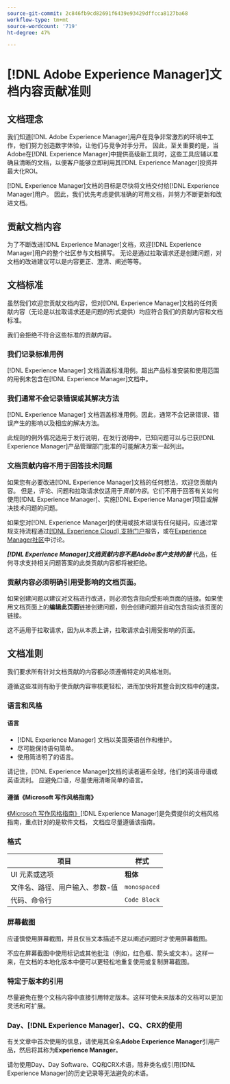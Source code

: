 ```yaml
---
source-git-commit: 2c846fb9cd82691f6439e93429dffcca8127ba68
workflow-type: tm+mt
source-wordcount: '719'
ht-degree: 47%

---
```

# [!DNL Adobe Experience Manager]文档内容贡献准则

## 文档理念

我们知道[!DNL Adobe Experience Manager]用户在竞争非常激烈的环境中工作，他们努力创造数字体验，让他们与竞争对手分开。 因此，至关重要的是，当Adobe在[!DNL Experience Manager]中提供高级新工具时，这些工具应辅以准确且清晰的文档，以便客户能够立即利用其[!DNL Experience Manager]投资并最大化ROI。

[!DNL Experience Manager]文档的目标是尽快将文档交付给[!DNL Experience Manager]用户。 因此，我们优先考虑提供准确的可用文档，并努力不断更新和改进文档。

## 贡献文档内容

为了不断改进[!DNL Experience Manager]文档，欢迎[!DNL Experience Manager]用户的整个社区参与文档撰写。 无论是通过拉取请求还是创建问题，对文档的改进建议可以是内容更正、澄清、阐述等等。

## 文档标准

虽然我们欢迎您贡献文档内容，但对[!DNL Experience Manager]文档的任何贡献内容（无论是以拉取请求还是问题的形式提供）均应符合我们的贡献内容和文档标准。

我们会拒绝不符合这些标准的贡献内容。

### 我们记录标准用例

[!DNL Experience Manager] 文档涵盖标准用例。超出产品标准安装和使用范围的用例未包含在[!DNL Experience Manager]文档中。

### 我们通常不会记录错误或其解决方法

[!DNL Experience Manager] 文档涵盖标准用例。因此，通常不会记录错误、错误产生的影响以及相应的解决方法。

此规则的例外情况适用于发行说明，在发行说明中，已知问题可以与已获[!DNL Experience Manager]产品管理部门批准的可能解决方案一起列出。

### 文档贡献内容不用于回答技术问题

如果您有必要改进[!DNL Experience Manager]文档的任何想法，欢迎您贡献内容。 但是，评论、问题和拉取请求仅适用于&#x200B;*贡献内容*。它们不用于回答有关如何使用[!DNL Experience Manager]、实施[!DNL Experience Manager]项目或解决技术问题的问题。

如果您对[!DNL Experience Manager]的使用或技术错误有任何疑问，应通过常规支持流程通过[[!DNL Experience Cloud] 支持门户](https://experienceleague.adobe.com/?support-solution=Experience+Manager#support)报告，或在[Experience Manager社区](https://experienceleaguecommunities.adobe.com/t5/adobe-experience-manager/ct-p/adobe-experience-manager-community)中讨论。

***[!DNL Experience Manager]文档贡献内容不是Adobe客户支持的替*** 代品，任何寻求支持相关问题答案的此类贡献内容都将被拒绝。

### 贡献内容必须明确引用受影响的文档页面。

如果创建问题以建议对文档进行改进，则必须包含指向受影响页面的链接。如果使用文档页面上的&#x200B;**编辑此页面**&#x200B;链接创建问题，则会创建问题并自动包含指向该页面的链接。

这不适用于拉取请求，因为从本质上讲，拉取请求会引用受影响的页面。

## 文档准则

我们要求所有针对文档贡献的内容都必须遵循特定的风格准则。

遵循这些准则有助于使贡献内容审核更轻松，进而加快将其整合到文档中的速度。

### 语言和风格

#### 语言

* [!DNL Experience Manager] 文档以美国英语创作和维护。
* 尽可能保持语句简单。
* 使用简洁明了的语言。

请记住，[!DNL Experience Manager]文档的读者遍布全球，他们的英语母语或英语流利。 应避免口语，尽量使用清晰简单的语言。

#### 遵循《Microsoft 写作风格指南》

[《Microsoft 写作风格指南》](https://docs.microsoft.com/zh-cn/style-guide/welcome/)[!DNL Experience Manager]是免费提供的文档风格指南，重点针对的是软件文档， 文档应尽量遵循该指南。

### 格式

| 项目 | 样式 |
|---|---|
| UI 元素或选项 | **粗体** |
| 文件名、路径、用户输入、参数-值 | `monospaced` |
| 代码、命令行 | ```Code Block``` |

### 屏幕截图

应谨慎使用屏幕截图，并且仅当文本描述不足以阐述问题时才使用屏幕截图。

不应在屏幕截图中使用标记或其他批注（例如，红色框、箭头或文本）。这样一来，在文档的本地化版本中便可以更轻松地重复使用或复制屏幕截图。

### 特定于版本的引用

尽量避免在整个文档内容中直接引用特定版本。这样可使未来版本的文档可以更加灵活和可扩展。

### Day、[!DNL Experience Manager]、CQ、CRX的使用

有关文章中首次使用的信息，请使用其全名&#x200B;**Adobe Experience Manager**&#x200B;引用产品，然后将其称为&#x200B;**Experience Manager**。

请勿使用Day、Day Software、CQ和CRX术语，除非类名或引用[!DNL Experience Manager]的历史记录等无法避免的术语。
